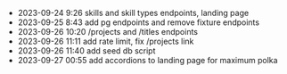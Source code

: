 - 2023-09-24 9:26 skills and skill types endpoints, landing page
- 2023-09-25 8:43 add pg endpoints and remove fixture endpoints
- 2023-09-26 10:20 /projects and /titles endpoints
- 2023-09-26 11:11 add rate limit, fix /projects link
- 2023-09-26 11:40 add seed db script
- 2023-09-27 00:55 add accordions to landing page for maximum polka
